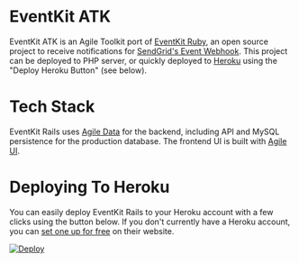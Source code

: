 # EventKit ATK

EventKit ATK is an Agile Toolkit port of [EventKit Ruby](https://github.com/sendgrid/eventkit-ruby), an open source project to receive notifications for [SendGrid's Event Webhook](https://sendgrid.com/docs/API_Reference/Webhooks/event.html). This project can be deployed to PHP server, or quickly deployed to [Heroku](http://heroku.com) using the "Deploy Heroku Button" (see below).

# Tech Stack

EventKit Rails uses [Agile Data](http://agiletoolkit.org/data) for the backend, including API and MySQL persistence for the production database. The frontend UI is built with  [Agile UI](http://agiletoolkit.org/ui).

# Deploying To Heroku

You can easily deploy EventKit Rails to your Heroku account with a few clicks using the button below. If you don't currently have a Heroku account, you can [set one up for free](https://www.heroku.com/pricing) on their website.

[![Deploy](https://www.herokucdn.com/deploy/button.png)](https://heroku.com/deploy)
